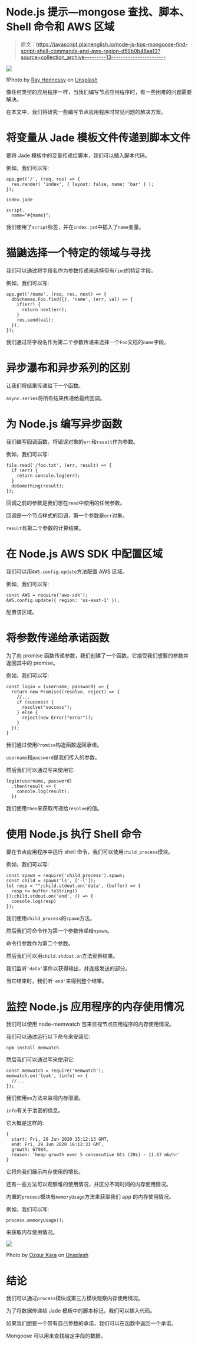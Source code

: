 # Node.js 提示—mongose 查找、脚本、Shell 命令和 AWS 区域

> 原文：<https://javascript.plainenglish.io/node-js-tips-mongoose-find-script-shell-commands-and-aws-region-d59b0b48aa13?source=collection_archive---------13----------------------->

![](img/bc8b71d8f7f413b31af46c45116a5470.png)

fPhoto by [Ray Hennessy](https://unsplash.com/@rayhennessy?utm_source=medium&utm_medium=referral) on [Unsplash](https://unsplash.com?utm_source=medium&utm_medium=referral)

像任何类型的应用程序一样，当我们编写节点应用程序时，有一些困难的问题需要解决。

在本文中，我们将研究一些编写节点应用程序时常见问题的解决方案。

# 将变量从 Jade 模板文件传递到脚本文件

要将 Jade 模板中的变量传递给脚本，我们可以插入脚本代码。

例如，我们可以写:

```
app.get('/', (req, res) => {
  res.render( 'index', { layout: false, name: 'bar' } );
});
```

`index.jade`

```
script.
  name="#{name}";
```

我们使用了`script`标签，并在`index.jad`中插入了`name`变量。

# 猫鼬选择一个特定的领域与寻找

我们可以通过将字段名作为参数传递来选择带有`find`的特定字段。

例如，我们可以写:

```
app.get('/name', (req, res, next) => {
  dbSchemas.Foo.find({}, 'name', (err, val) => {
    if(err) {
      return next(err);
    }
    res.send(val);
  });
});
```

我们通过将字段名作为第二个参数传递来选择一个`Foo`文档的`name`字段。

# 异步瀑布和异步系列的区别

让我们将结果传递给下一个函数。

`async.series`将所有结果传递给最终回调。

# 为 Node.js 编写异步函数

我们编写回调函数，将错误对象的`err`和`result`作为参数。

例如，我们可以写:

```
file.read('/foo.txt', (err, result) => {
  if (err) {
    return console.log(err);
  }
  doSomething(result);
});
```

回调之前的参数是我们想在`read`中使用的任何参数。

回调是一个节点样式的回调，第一个参数是`err`对象。

`result`有第二个参数的计算结果。

# 在 Node.js AWS SDK 中配置区域

我们可以用`AWS.config.update`方法配置 AWS 区域。

例如，我们可以写:

```
const AWS = require('aws-sdk');
AWS.config.update({ region: 'us-east-1' });
```

配置该区域。

# 将参数传递给承诺函数

为了向 promise 函数传递参数，我们创建了一个函数，它接受我们想要的参数并返回其中的 promise。

例如，我们可以写:

```
const login = (username, password) => {
  return new Promise((resolve, reject) => {
    //...
    if (success) {
      resolve("success");
    } else {
      reject(new Error("error"));
    }
  });
}
```

我们通过使用`Promise`构造函数返回承诺。

`username`和`password`是我们传入的参数。

然后我们可以通过写来使用它:

```
login(username, password)
  .then(result => {
    console.log(result);
  })
```

我们使用`then`来获取传递给`resolve`的值。

# 使用 Node.js 执行 Shell 命令

要在节点应用程序中运行 shell 命令，我们可以使用`child_process`模块。

例如，我们可以写:

```
const spawn = require('child_process').spawn;
const child = spawn('ls', ['-l']);
let resp = "";child.stdout.on('data', (buffer) => { 
  resp += buffer.toString() 
});child.stdout.on('end', () => { 
  console.log(resp) 
});
```

我们使用`child_process`的`spawn`方法。

然后我们将命令作为第一个参数传递给`spawn`。

命令行参数作为第二个参数。

然后我们可以用`child.stdout.on`方法观察结果。

我们监听`'data'`事件以获得输出，并连接发送的部分。

当它结束时，我们听`'end'`来得到整个结果。

# 监控 Node.js 应用程序的内存使用情况

我们可以使用 node-memwatch 包来监视节点应用程序的内存使用情况。

我们可以通过运行以下命令来安装它:

```
npm install memwatch
```

然后我们可以通过写来使用它:

```
const memwatch = require('memwatch');
memwatch.on('leak', (info) => { 
  //...
});
```

我们使用`on`方法来监视内存泄漏。

`info`有关于泄密的信息。

它大概是这样的:

```
{ 
  start: Fri, 29 Jun 2020 15:12:13 GMT,
  end: Fri, 29 Jun 2020 16:12:33 GMT,
  growth: 67984,
  reason: 'heap growth over 5 consecutive GCs (20s) - 11.67 mb/hr' 
}
```

它将向我们展示内存使用的增长。

还有一些方法可以观察堆的使用情况，并区分不同时间的内存使用情况。

内置的`process`模块有`memoryUsage`方法来获取我们 app 的内存使用情况。

例如，我们可以写:

```
process.memoryUsage();
```

来获取内存使用情况。

![](img/ae008e33cf21c5387105bf3d6bb5be08.png)

Photo by [Ozgur Kara](https://unsplash.com/@karaozgur?utm_source=medium&utm_medium=referral) on [Unsplash](https://unsplash.com?utm_source=medium&utm_medium=referral)

# 结论

我们可以通过`process`模块或第三方模块观察内存使用情况。

为了将数据传递给 Jade 模板中的脚本标记，我们可以插入代码。

如果我们想要一个带有自己参数的承诺，我们可以在函数中返回一个承诺。

Mongoose 可以用来查找给定字段的数据。